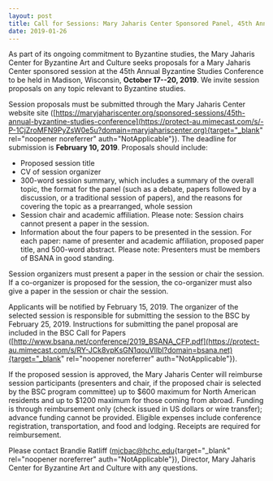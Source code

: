 ```yaml
---
layout: post
title: Call for Sessions: Mary Jaharis Center Sponsored Panel, 45th Annual Byzantine Studies Conference
date: 2019-01-26
---
```


As part of its ongoing commitment to Byzantine studies, the Mary Jaharis
Center for Byzantine Art and Culture seeks proposals for a Mary Jaharis
Center sponsored session at the 45th Annual Byzantine Studies Conference
to be held in Madison, Wisconsin, **October 17--20, 2019**. We invite
session proposals on any topic relevant to Byzantine
studies.

Session proposals must be submitted through the Mary
Jaharis Center website site
([https://maryjahariscenter.org/sponsored-sessions/45th-annual-byzantine-studies-conference](https://protect-au.mimecast.com/s/-P-1CjZroMFN9PyZsW0e5u?domain=maryjahariscenter.org){target="_blank"
rel="noopener noreferrer" auth="NotApplicable"}). The deadline for
submission is **February 10, 2019**. Proposals should include:


-   Proposed session title
-   CV of session organizer
-   300-word session summary, which includes a summary of the overall
    topic, the format for the panel (such as a debate, papers followed
    by a discussion, or a traditional session of papers), and the
    reasons for covering the topic as a prearranged, whole session
-   Session chair and academic affiliation. Please note: Session chairs
    cannot present a paper in the session.
-   Information about the four papers to be presented in the session.
    For each paper: name of presenter and academic affiliation, proposed
    paper title, and 500-word abstract. Please note: Presenters must be
    members of BSANA in good standing.


Session organizers must present a paper in the session or chair
the session. If a co-organizer is proposed for the session, the
co-organizer must also give a paper in the session or chair the
session.

Applicants will be notified by February 15, 2019.
The organizer of the selected session is responsible for submitting the
session to the BSC by February 25, 2019. Instructions for submitting the
panel proposal are included in the BSC Call for Papers
([http://www.bsana.net/conference/2019_BSANA_CFP.pdf](https://protect-au.mimecast.com/s/RY-JCk8vpKsGN1qouVlIbl?domain=bsana.net){target="_blank"
rel="noopener noreferrer" auth="NotApplicable"}).

If the
proposed session is approved, the Mary Jaharis Center will reimburse
session participants (presenters and chair, if the proposed chair is
selected by the BSC program committee) up to $600 maximum for North
American residents and up to $1200 maximum for those coming from
abroad. Funding is through reimbursement only (check issued in US
dollars or wire transfer); advance funding cannot be provided. Eligible
expenses include conference registration, transportation, and food and
lodging. Receipts are required for reimbursement.

Please
contact Brandie Ratliff
([mjcbac@hchc.edu](mailto:mjcbac@hchc.edu){target="_blank"
rel="noopener noreferrer" auth="NotApplicable"}), Director, Mary Jaharis
Center for Byzantine Art and Culture with any questions.
